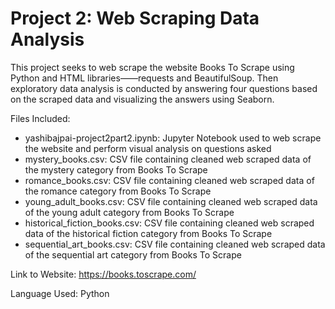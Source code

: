 # Project 2: Web Scraping Data Analysis
This project seeks to web scrape the website Books To Scrape using Python and HTML libraries——requests and BeautifulSoup. Then exploratory data analysis is conducted by answering four questions based on the scraped data and visualizing the answers using Seaborn.

Files Included:
- yashibajpai-project2part2.ipynb: Jupyter Notebook used to web scrape the website and perform visual analysis on questions asked
- mystery_books.csv: CSV file containing cleaned web scraped data of the mystery category from Books To Scrape
- romance_books.csv: CSV file containing cleaned web scraped data of the romance category from Books To Scrape
- young_adult_books.csv: CSV file containing cleaned web scraped data of the young adult category from Books To Scrape
- historical_fiction_books.csv: CSV file containing cleaned web scraped data of the historical fiction category from Books To Scrape
- sequential_art_books.csv: CSV file containing cleaned web scraped data of the sequential art category from Books To Scrape

Link to Website: https://books.toscrape.com/

Language Used: Python
